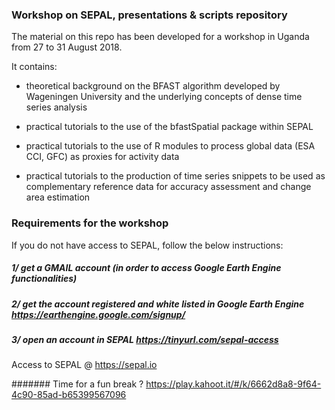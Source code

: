 ### Workshop on SEPAL, presentations & scripts repository
The material on this repo has been developed for a workshop in Uganda from 27 to 31 August 2018.

It contains: 

- theoretical background on the BFAST algorithm developed by Wageningen University and the underlying concepts of dense time series analysis

- practical tutorials to the use of the bfastSpatial package within SEPAL 

- practical tutorials to the use of R modules to process global data (ESA CCI, GFC) as proxies for activity data

- practical tutorials to the production of time series snippets to be used as complementary reference data for accuracy assessment and change area estimation

### Requirements for the workshop

If you do not have access to SEPAL, follow the below instructions:

##### 1/ get a GMAIL account (in order to access Google Earth Engine functionalities)

##### 2/ get the account registered and white listed in Google Earth Engine https://earthengine.google.com/signup/

##### 3/ open an account in SEPAL https://tinyurl.com/sepal-access

Access to SEPAL @ https://sepal.io

####### Time for a fun break ?
https://play.kahoot.it/#/k/6662d8a8-9f64-4c90-85ad-b65399567096

